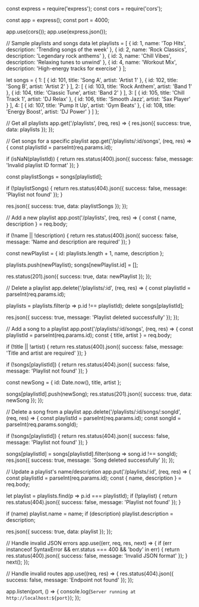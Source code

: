 const express = require('express');
const cors = require('cors');

const app = express();
const port = 4000;

app.use(cors());
app.use(express.json());

// Sample playlists and songs data
let playlists = [
  { id: 1, name: 'Top Hits', description: 'Trending songs of the week' },
  { id: 2, name: 'Rock Classics', description: 'Legendary rock anthems' },
  { id: 3, name: 'Chill Vibes', description: 'Relaxing tunes to unwind' },
  { id: 4, name: 'Workout Mix', description: 'High-energy tracks for exercise' }
];

let songs = {
  1: [
    { id: 101, title: 'Song A', artist: 'Artist 1' },
    { id: 102, title: 'Song B', artist: 'Artist 2' }
  ],
  2: [
    { id: 103, title: 'Rock Anthem', artist: 'Band 1' },
    { id: 104, title: 'Classic Tune', artist: 'Band 2' }
  ],
  3: [
    { id: 105, title: 'Chill Track 1', artist: 'DJ Relax' },
    { id: 106, title: 'Smooth Jazz', artist: 'Sax Player' }
  ],
  4: [
    { id: 107, title: 'Pump It Up', artist: 'Gym Beats' },
    { id: 108, title: 'Energy Boost', artist: 'DJ Power' }
  ]
};

// Get all playlists
app.get('/playlists', (req, res) => {
  res.json({ success: true, data: playlists });
});

// Get songs for a specific playlist
app.get('/playlists/:id/songs', (req, res) => {
  const playlistId = parseInt(req.params.id);

  if (isNaN(playlistId)) {
    return res.status(400).json({ success: false, message: 'Invalid playlist ID format' });
  }

  const playlistSongs = songs[playlistId];

  if (!playlistSongs) {
    return res.status(404).json({ success: false, message: 'Playlist not found' });
  }

  res.json({ success: true, data: playlistSongs });
});

// Add a new playlist
app.post('/playlists', (req, res) => {
  const { name, description } = req.body;

  if (!name || !description) {
    return res.status(400).json({ success: false, message: 'Name and description are required' });
  }

  const newPlaylist = {
    id: playlists.length + 1,
    name,
    description
  };

  playlists.push(newPlaylist);
  songs[newPlaylist.id] = [];

  res.status(201).json({ success: true, data: newPlaylist });
});

// Delete a playlist
app.delete('/playlists/:id', (req, res) => {
  const playlistId = parseInt(req.params.id);

  playlists = playlists.filter(p => p.id !== playlistId);
  delete songs[playlistId];

  res.json({ success: true, message: 'Playlist deleted successfully' });
});

// Add a song to a playlist
app.post('/playlists/:id/songs', (req, res) => {
  const playlistId = parseInt(req.params.id);
  const { title, artist } = req.body;

  if (!title || !artist) {
    return res.status(400).json({ success: false, message: 'Title and artist are required' });
  }

  if (!songs[playlistId]) {
    return res.status(404).json({ success: false, message: 'Playlist not found' });
  }

  const newSong = {
    id: Date.now(),
    title,
    artist
  };

  songs[playlistId].push(newSong);
  res.status(201).json({ success: true, data: newSong });
});

// Delete a song from a playlist
app.delete('/playlists/:id/songs/:songId', (req, res) => {
  const playlistId = parseInt(req.params.id);
  const songId = parseInt(req.params.songId);

  if (!songs[playlistId]) {
    return res.status(404).json({ success: false, message: 'Playlist not found' });
  }

  songs[playlistId] = songs[playlistId].filter(song => song.id !== songId);
  res.json({ success: true, message: 'Song deleted successfully' });
});

// Update a playlist's name/description
app.put('/playlists/:id', (req, res) => {
  const playlistId = parseInt(req.params.id);
  const { name, description } = req.body;

  let playlist = playlists.find(p => p.id === playlistId);
  if (!playlist) {
    return res.status(404).json({ success: false, message: 'Playlist not found' });
  }

  if (name) playlist.name = name;
  if (description) playlist.description = description;

  res.json({ success: true, data: playlist });
});

// Handle invalid JSON errors
app.use((err, req, res, next) => {
  if (err instanceof SyntaxError && err.status === 400 && 'body' in err) {
    return res.status(400).json({ success: false, message: 'Invalid JSON format' });
  }
  next();
});

// Handle invalid routes
app.use((req, res) => {
  res.status(404).json({ success: false, message: 'Endpoint not found' });
});

app.listen(port, () => {
  console.log(`Server running at http://localhost:${port}`);
});
